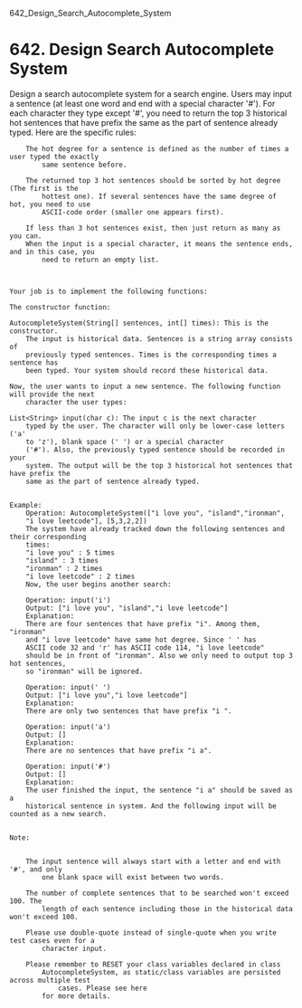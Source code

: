 642_Design_Search_Autocomplete_System
# 642. Design Search Autocomplete System

Design a search autocomplete system for a search engine. Users may input a sentence (at least
        one word and end with a special character '#'). For each
            character they type except '#', you need to return the top 3
        historical hot sentences that have prefix the same as the part of sentence already typed.
        Here are the specific rules:

    
        The hot degree for a sentence is defined as the number of times a user typed the exactly
            same sentence before.
        
        The returned top 3 hot sentences should be sorted by hot degree (The first is the
            hottest one). If several sentences have the same degree of hot, you need to use
            ASCII-code order (smaller one appears first).
        
        If less than 3 hot sentences exist, then just return as many as you can.
        When the input is a special character, it means the sentence ends, and in this case, you
            need to return an empty list.
        
    

    Your job is to implement the following functions:

    The constructor function:

    AutocompleteSystem(String[] sentences, int[] times): This is the constructor.
        The input is historical data. Sentences is a string array consists of
        previously typed sentences. Times is the corresponding times a sentence has
        been typed. Your system should record these historical data.

    Now, the user wants to input a new sentence. The following function will provide the next
        character the user types:

    List<String> input(char c): The input c is the next character
        typed by the user. The character will only be lower-case letters ('a'
        to 'z'), blank space (' ') or a special character
        ('#'). Also, the previously typed sentence should be recorded in your
        system. The output will be the top 3 historical hot sentences that have prefix the
        same as the part of sentence already typed.
     

    Example:
        Operation: AutocompleteSystem(["i love you", "island","ironman",
        "i love leetcode"], [5,3,2,2])
        The system have already tracked down the following sentences and their corresponding
        times:
        "i love you" : 5 times
        "island" : 3 times
        "ironman" : 2 times
        "i love leetcode" : 2 times
        Now, the user begins another search:
        
        Operation: input('i')
        Output: ["i love you", "island","i love leetcode"]
        Explanation:
        There are four sentences that have prefix "i". Among them, "ironman"
        and "i love leetcode" have same hot degree. Since ' ' has
        ASCII code 32 and 'r' has ASCII code 114, "i love leetcode"
        should be in front of "ironman". Also we only need to output top 3 hot sentences,
        so "ironman" will be ignored.
        
        Operation: input(' ')
        Output: ["i love you","i love leetcode"]
        Explanation:
        There are only two sentences that have prefix "i ".
        
        Operation: input('a')
        Output: []
        Explanation:
        There are no sentences that have prefix "i a".
        
        Operation: input('#')
        Output: []
        Explanation:
        The user finished the input, the sentence "i a" should be saved as a
        historical sentence in system. And the following input will be counted as a new search.
     

    Note:

    
        The input sentence will always start with a letter and end with '#', and only
            one blank space will exist between two words.
        
        The number of complete sentences that to be searched won't exceed 100. The
            length of each sentence including those in the historical data won't exceed 100.
        
        Please use double-quote instead of single-quote when you write test cases even for a
            character input.
        
        Please remember to RESET your class variables declared in class
            AutocompleteSystem, as static/class variables are persisted across multiple test
                cases. Please see here
            for more details.